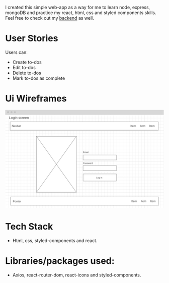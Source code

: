 I created this simple web-app as a way for me to learn node, express, mongoDB and practice my react, html, css and styled components skills. Feel free to check out my [backend](https://github.com/emilio-quintana-dev/evernot-api-v2) as well.

# User Stories

Users can:
- Create to-dos
- Edit to-dos
- Delete to-dos
- Mark to-dos as complete

# Ui Wireframes
![Home screen wireframe](https://github.com/emilio-quintana-dev/evernot-client-v2/blob/master/public/images/home-screen-wireframe.png)

# Tech Stack
- Html, css, styled-components and react.

# Libraries/packages used:
- Axios, react-router-dom, react-icons and styled-components.

